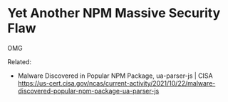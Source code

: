 # Yet Another NPM Massive Security Flaw

OMG

Related:

* Malware Discovered in Popular NPM Package, ua-parser-js \| CISA  
  <https://us-cert.cisa.gov/ncas/current-activity/2021/10/22/malware-discovered-popular-npm-package-ua-parser-js>
